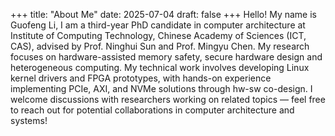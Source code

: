 +++
title: "About Me"
date: 2025-07-04
draft: false
+++
Hello! My name is Guofeng Li,
I am a third-year PhD candidate in computer architecture at 
Institute of Computing Technology, Chinese Academy of Sciences (ICT, CAS), 
advised by Prof. Ninghui Sun and Prof. Mingyu Chen.
My research focuses on hardware-assisted memory safety, secure hardware design
and heterogeneous computing. My technical work involves developing Linux kernel drivers and FPGA prototypes, with hands-on experience implementing PCIe, AXI, and NVMe solutions through hw-sw co-design.
​​​I welcome discussions with researchers working on related topics — feel free to reach out for potential collaborations in computer architecture and systems!​